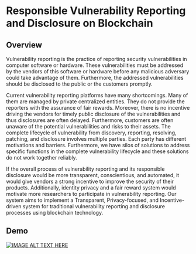 # Responsible Vulnerability Reporting and Disclosure on Blockchain

## Overview
Vulnerability reporting is the practice of reporting security vulnerabilities in computer software or hardware. These vulnerabilities must be addressed by the vendors of this software or hardware before any malicious adversary could take advantage of them. Furthermore, the addressed vulnerabilities should be disclosed to the public or the customers promptly. 

Current vulnerability reporting platforms have many shortcomings. Many of them are managed by private centralized entities. They do not provide the reporters with the assurance of fair rewards. Moreover, there is no incentive driving the vendors for timely public disclosure of the vulnerabilities and thus disclosures are often delayed. Furthermore, customers are often unaware of the potential vulnerabilities and risks to their assets. The complete lifecycle of vulnerability from discovery, reporting, resolving, patching, and disclosure involves multiple parties. Each party has different motivations and barriers. Furthermore, we have silos of solutions to address specific functions in the complete vulnerability lifecycle and these solutions do not work together reliably.

If the overall process of vulnerability reporting and its responsible disclosure would be more transparent, conscientious, and automated, it would give vendors a strong incentive to improve the security of their products. Additionally, identity privacy and a fair reward system would motivate more researchers to participate in vulnerability reporting. Our system aims to implement a Transparent, Privacy-focused, and Incentive-driven system for traditional vulnerability reporting and disclosure processes using blockchain technology.

## Demo
[![IMAGE ALT TEXT HERE](https://img.youtube.com/vi/TLWH58xnZPQ/0.jpg)](https://www.youtube.com/watch?v=TLWH58xnZPQ)
